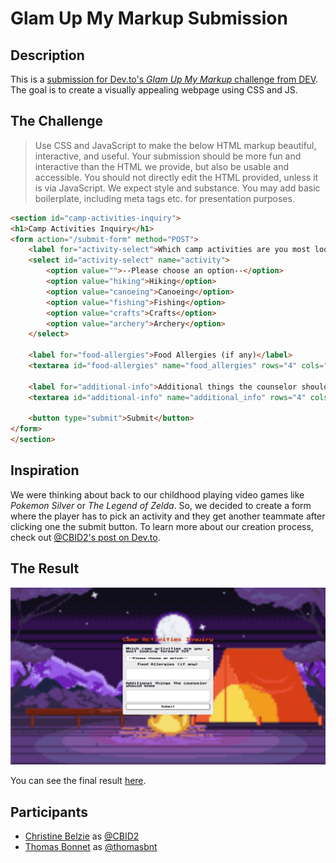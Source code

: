# Glam Up My Markup Submission

## Description

This is a [submission for Dev.to's *Glam Up My Markup* challenge from DEV](https://dev.to/challenges/frontend).
The goal is to create a visually appealing webpage using CSS and JS.

## The Challenge

> Use CSS and JavaScript to make the below HTML markup beautiful, interactive, and useful. Your submission should be more fun and interactive than the HTML we provide, but also be usable and accessible. You should not directly edit the HTML provided, unless it is via JavaScript. We expect style and substance. You may add basic boilerplate, including meta tags etc. for presentation purposes.

```html
<section id="camp-activities-inquiry">
<h1>Camp Activities Inquiry</h1>
<form action="/submit-form" method="POST">
    <label for="activity-select">Which camp activities are you most looking forward to?</label>
    <select id="activity-select" name="activity">
        <option value="">--Please choose an option--</option>
        <option value="hiking">Hiking</option>
        <option value="canoeing">Canoeing</option>
        <option value="fishing">Fishing</option>
        <option value="crafts">Crafts</option>
        <option value="archery">Archery</option>
    </select>

    <label for="food-allergies">Food Allergies (if any)</label>
    <textarea id="food-allergies" name="food_allergies" rows="4" cols="50"></textarea>

    <label for="additional-info">Additional things the counselor should know</label>
    <textarea id="additional-info" name="additional_info" rows="4" cols="50"></textarea>

    <button type="submit">Submit</button>
</form>
</section>
```

## Inspiration

We were thinking about back to our childhood playing video games like _Pokemon Silver_ or _The Legend of Zelda_. So, we decided to create a form where the player has to pick an activity and they get another teammate after clicking one the submit button.
To learn more about our creation process, check out [@CBID2's post on Dev.to](https://dev.to/cbid2/lets-go-camping-4g02).

## The Result

![Preview of the final result](/docs/preview.png)

You can see the final result [here](https://glam-up-my-markup-submission.vercel.app/).

## Participants

- [Christine Belzie](https://dev.to/CBID2) as [@CBID2](https://github.com/CBID2)
- [Thomas Bonnet](https://dev.to/thomasbnt) as [@thomasbnt](https://github.com/thomasbnt)
